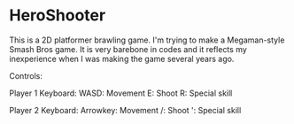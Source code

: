 # HeroShooter

This is a 2D platformer brawling game. I'm trying to make a Megaman-style Smash Bros game. It is very barebone in codes and it reflects my inexperience when I was making the game several years ago.

Controls:

Player 1 Keyboard:
WASD: Movement
E: Shoot
R: Special skill

Player 2 Keyboard:
Arrowkey: Movement
/: Shoot
': Special skill

